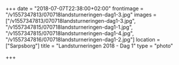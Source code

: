 +++
date = "2018-07-07T22:38:00+02:00"
frontimage = "/v1557347813/070718landsturneringen-dag1-3.jpg"
images = ["/v1557347813/070718landsturneringen-dag1-3.jpg", "/v1557347815/070718landsturneringen-dag1-1.jpg", "/v1557347815/070718landsturneringen-dag1-4.jpg", "/v1557347816/070718landsturneringen-dag1-2.jpg"]
location = ["Sarpsborg"]
title = "Landsturneringen 2018 - Dag 1"
type = "photo"

+++
